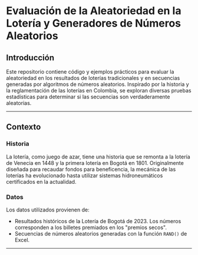 # Evaluación de la Aleatoriedad en la Lotería y Generadores de Números Aleatorios

## **Introducción**

Este repositorio contiene código y ejemplos prácticos para evaluar la aleatoriedad en los resultados de loterías tradicionales y en secuencias generadas por algoritmos de números aleatorios. Inspirado por la historia y la reglamentación de las loterías en Colombia, se exploran diversas pruebas estadísticas para determinar si las secuencias son verdaderamente aleatorias.

---

## **Contexto**

### Historia
La lotería, como juego de azar, tiene una historia que se remonta a la lotería de Venecia en 1448 y la primera lotería en Bogotá en 1801. Originalmente diseñada para recaudar fondos para beneficencia, la mecánica de las loterías ha evolucionado hasta utilizar sistemas hidroneumáticos certificados en la actualidad.

### Datos
Los datos utilizados provienen de:
- Resultados históricos de la Lotería de Bogotá de 2023. Los números corresponden a los billetes premiados en los "premios secos".
- Secuencias de números aleatorios generadas con la función `RAND()` de Excel.

---
